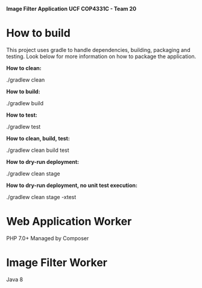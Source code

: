 **Image Filter Application**
**UCF COP4331C - Team 20**


# How to build
This project uses gradle to handle dependencies, building, packaging and testing. Look below for more information on how to package the application.

**How to clean:**

./gradlew clean

**How to build:**

./gradlew build

**How to test:**

./gradlew test

**How to clean, build, test:**

./gradlew clean build test

**How to dry-run deployment:**

./gradlew clean stage

**How to dry-run deployment, no unit test execution:**

./gradlew clean stage -xtest



# Web Application Worker
PHP 7.0+ Managed by Composer


# Image Filter Worker
Java 8
